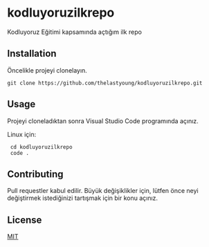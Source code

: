 # kodluyoruzilkrepo
Kodluyoruz Eğitimi kapsamında açtığım ilk repo

## Installation
Öncelikle projeyi clonelayın.
```
git clone https://github.com/thelastyoung/kodluyoruzilkrepo.git
```

## Usage
Projeyi cloneladıktan sonra Visual Studio Code programında açınız.

Linux için:
```
 cd kodluyoruzilkrepo
 code .
 ```

 ## Contributing
 Pull requestler kabul edilir. Büyük değişiklikler için, lütfen önce neyi değiştirmek istediğinizi tartışmak için bir konu açınız.

 ## License
 [MIT](https://choosealicense.com/licenses/mit/)
